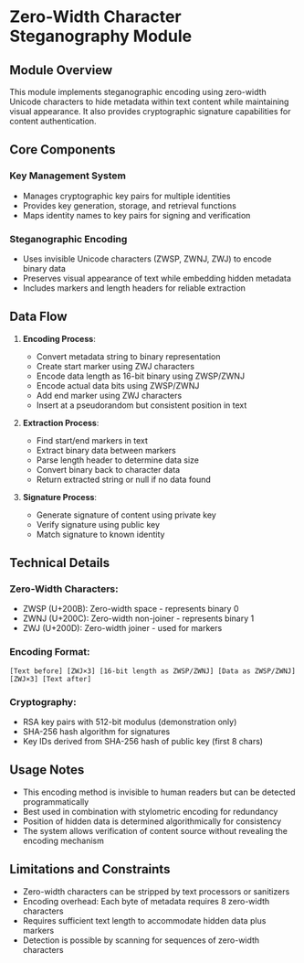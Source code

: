 # Zero-Width Character Steganography Module

## Module Overview
This module implements steganographic encoding using zero-width Unicode characters to hide metadata within text content while maintaining visual appearance. It also provides cryptographic signature capabilities for content authentication.

## Core Components

### Key Management System
- Manages cryptographic key pairs for multiple identities
- Provides key generation, storage, and retrieval functions
- Maps identity names to key pairs for signing and verification

### Steganographic Encoding
- Uses invisible Unicode characters (ZWSP, ZWNJ, ZWJ) to encode binary data
- Preserves visual appearance of text while embedding hidden metadata
- Includes markers and length headers for reliable extraction

## Data Flow

1. **Encoding Process**:
   - Convert metadata string to binary representation
   - Create start marker using ZWJ characters
   - Encode data length as 16-bit binary using ZWSP/ZWNJ
   - Encode actual data bits using ZWSP/ZWNJ
   - Add end marker using ZWJ characters
   - Insert at a pseudorandom but consistent position in text

2. **Extraction Process**:
   - Find start/end markers in text
   - Extract binary data between markers
   - Parse length header to determine data size
   - Convert binary back to character data
   - Return extracted string or null if no data found

3. **Signature Process**:
   - Generate signature of content using private key
   - Verify signature using public key
   - Match signature to known identity

## Technical Details

### Zero-Width Characters:
- ZWSP (U+200B): Zero-width space - represents binary 0
- ZWNJ (U+200C): Zero-width non-joiner - represents binary 1
- ZWJ (U+200D): Zero-width joiner - used for markers

### Encoding Format:
```
[Text before] [ZWJ×3] [16-bit length as ZWSP/ZWNJ] [Data as ZWSP/ZWNJ] [ZWJ×3] [Text after]
```

### Cryptography:
- RSA key pairs with 512-bit modulus (demonstration only)
- SHA-256 hash algorithm for signatures
- Key IDs derived from SHA-256 hash of public key (first 8 chars)

## Usage Notes

- This encoding method is invisible to human readers but can be detected programmatically
- Best used in combination with stylometric encoding for redundancy
- Position of hidden data is determined algorithmically for consistency
- The system allows verification of content source without revealing the encoding mechanism

## Limitations and Constraints

- Zero-width characters can be stripped by text processors or sanitizers
- Encoding overhead: Each byte of metadata requires 8 zero-width characters
- Requires sufficient text length to accommodate hidden data plus markers
- Detection is possible by scanning for sequences of zero-width characters